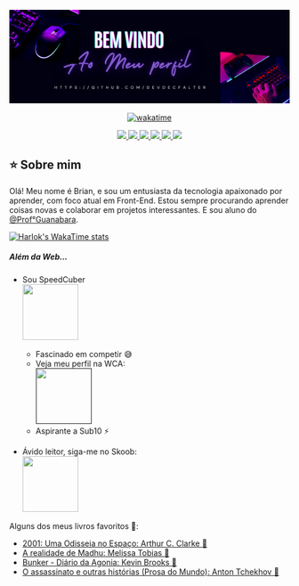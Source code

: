 <div align="center">
          
![Banner](https://raw.githubusercontent.com/DevDecfalter/DevDecfalter/main/bem-vindo.png)

[![wakatime](https://wakatime.com/badge/user/018e3f91-aa3d-4aa8-92b4-71fa85a0fd74.svg)](https://wakatime.com/@018e3f91-aa3d-4aa8-92b4-71fa85a0fd74)

<a href="https://github.com/DevDecfalter" target="blank">
          <img src="https://img.shields.io/badge/GitHub-171515?style=for-the-badge&logo=github&logoColor=HexaCorLogo" target="_blank" /> 
</a>

<a href="https://www.linkedin.com/in/brian-muniz-silveira-220367297/" target="blank">
 <img src="https://img.shields.io/badge/LinkedIn-rgb(10,%20102,%20194)?style=for-the-badge&logo=linkedin&logoColor=HexaCorLogo" target="_blank" /> 
</a>

<a href="mailto:devdec463@gmail.com" target="blank">
 <img src="https://img.shields.io/badge/Gmail-EA4335?style=for-the-badge&logo=gmail&logoColor=fff" target="_blank"> 
</a>

<a href="https://www.instagram.com/mxlfylxrd/" target="blank">
 <img src="https://img.shields.io/badge/Instagram-d62976?style=for-the-badge&logo=instagram&logoColor=fff" target="_blank"> 
</a>

<a href="https://www.duolingo.com/profile/Decfalter" target="_blank">
 <img src="https://img.shields.io/badge/Duolingo-%234DC730.svg?style=for-the-badge&logo=Duolingo&logoColor=white">

<a href="https://steamcommunity.com/profiles/76561198892657477">
 <img src="https://img.shields.io/badge/steam-%23000000.svg?style=for-the-badge&logo=steam&logoColor=white" target="_blank">
</a>

</div>

## :star: Sobre mim

Olá! Meu nome é Brian, e sou um entusiasta da tecnologia apaixonado por aprender, com foco atual em Front-End. Estou sempre procurando aprender coisas novas e colaborar em projetos interessantes. E sou aluno do <a href="https://github.com/gustavoguanabara" target="_blank">@Prof°Guanabara</a>.

[![Harlok's WakaTime stats](https://github-readme-stats.vercel.app/api/wakatime?username=DevDec&layout=compact)](https://github.com/anuraghazra/github-readme-stats)

##### Além da Web...

* Sou SpeedCuber <br>
  <a href="https://www.worldcubeassociation.org/persons/2024SILV15"><img src="https://cdn.icon-icons.com/icons2/81/PNG/256/rubiks_cube_15542.png" width="100" height="100"></a>
  * Fascinado em competir :sweat_smile:
  * Veja meu perfil na WCA:<br> <a href="" target="_blank" rel="external" title="World Cube Association"><img src="https://www.worldcubeassociation.org/assets/WCA%20Logo%202020-061de52e4072abad5c277eb08f333316d1ff9133c14fc061e61f291c6c1547f7.svg" width="100" height="100"></a>
  * Aspirante a Sub10 :zap:
 
* Ávido leitor, siga-me no Skoob:<br>
<a href="https://www.skoob.com.br/usuario/10275762" target="_blank"><img src="https://imgs.search.brave.com/2iNbtKVg8Ou7WH5zdrfDoXdMHAO0xuDs_tda2MKQpJs/rs:fit:860:0:0/g:ce/aHR0cHM6Ly9jZG4u/aWNvbi1pY29ucy5j/b20vaWNvbnMyLzI2/MjIvUE5HLzUxMi9i/cmFuZF9za29vYl9p/Y29uXzE1NzgwMi5w/bmc" width="100" height="100" ></a>

Alguns dos meus livros favoritos :book::
* <a href="https://www.skoob.com.br/2001-uma-odisseia-no-espaco-4457ed5516.html" target="_blank" rel="external">2001: Uma Odisseia no Espaço: Arthur C. Clarke :orange_book:</a>	
* <a href="https://www.skoob.com.br/a-realidade-de-madhu-415248ed471546.html" target="_blank" rel="external">A realidade de Madhu: Melissa Tobias :open_book:</a>
* <a href="https://www.skoob.com.br/o-assassinato-e-outras-historias-10923ed384772.html" target="_blank" rel="external">Bunker - Diário da Agonia: Kevin Brooks :closed_book:</a>
* <a href="https://www.skoob.com.br/o-assassinato-e-outras-historias-10923ed384772.html" target="_blank" rel="external">O assassinato e outras histórias (Prosa do Mundo): Anton Tchekhov :green_book:</a>
